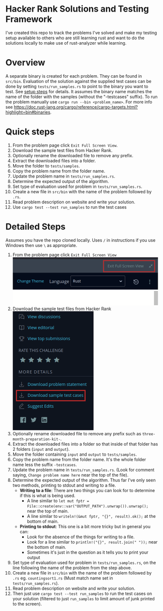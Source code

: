 # Hacker Rank Solutions and Testing Framework

I've created this repo to track the problems I've solved and make my testing setup available to others who are still learning rust and want to do the solutions locally to make use of rust-analyzer while learning.

# Overview

A separate binary is created for each problem. They can be found in `src/bin`. Evaluation of the solution against the supplied test cases can be done by setting `tests/run_samples.rs` to point to the binary you want to test. See [setup steps](#detailed-steps) for details. It assumes the binary name matches the name of the folder with the samples (without the "-testcases" suffix). To run the problem manually use `cargo run --bin <problem_name>`. For more info see <https://doc.rust-lang.org/cargo/reference/cargo-targets.html?highlight=bin#binaries>.

# Quick steps
1. From the problem page click `Exit Full Screen View`.
2. Download the sample test files from Hacker Rank.
3. Optionally rename the downloaded file to remove any prefix.
4. Extract the downloaded files into a folder.
5. Move the folder to `tests/samples`.
6. Copy the problem name from the folder name.
7. Update the problem name in `tests/run_samples.rs`.
8. Determine the expected output of the algorithm.
9. Set type of evaluation used for problem in `tests/run_samples.rs`.
10. Create a new file in `src/bin` with the name of the problem followed by `.rs`.
11. Read problem description on website and write your solution.
12. Use `cargo test --test run_samples` to run the test cases

# Detailed Steps

Assumes you have the repo cloned locally. Uses `/` in instructions if you use Windows then use `\` as appropriate.

1. From the problem page click `Exit Full Screen View`\
  ![Exit Full Screen](imgs/exit_full_scr.png)
2. Download the sample test files from Hacker Rank\
  ![Sample Test Cases](imgs/sample_test_cases.png)
3. Optionally rename downloaded file to remove any prefix such as `three-month-preparation-kit-`.
4. Extract the downloaded files into a folder so that inside of that folder has 2 folders (`input` and `output`).
5. Move the folder containing `input` and `output` to `tests/samples`.
6. Copy the problem name from the folder name. It's the whole folder name less the suffix `-testcases`.
7. Update the problem name in `tests/run_samples.rs`. (Look for comment saying, `Change problem name here` near the top of the file).
8. Determine the expected output of the algorithm. Thus far I've only seen two methods, printing to stdout and writing to a file.
   - **Writing to a file**: There are two things you can look for to determine if this is what is being used.
     - A line similar to `let mut fptr = File::create(env::var("OUTPUT_PATH").unwrap()).unwrap();` near the top of main.
     - A line similar to `writeln!(&mut fptr, "{}", result).ok();` at the bottom of main.
   - **Printing to stdout**: This one is a bit more tricky but in general you can:
     - Look for the absence of the things for writing to a file.
     - Look for a line similar to `println!("{}", result.join(" "));` near the bottom of main.
     - Sometimes it's just in the question as it tells you to print your output
9. Set type of evaluation used for problem in `tests/run_samples.rs`, on the line following the name of the problem from the step above.
10. Create a new file in `src/bin` with the name of the problem followed by `.rs` eg. `countingsort1.rs` (Must match name set in `tests/run_samples.rs`).
11. Read problem description on website and write your solution.
12. Then just use `cargo test --test run_samples` to run the test cases on your solution (filtered to just `run_samples` to limit amount of junk printed to the screen).